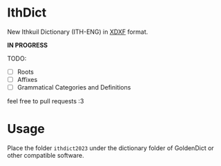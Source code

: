 # IthDict
New Ithkuil Dictionary (ITH-ENG) in [XDXF](https://github.com/soshial/xdxf_makedict) format.

**IN PROGRESS**

TODO:
- [ ] Roots
- [ ] Affixes
- [ ] Grammatical Categories and Definitions 

feel free to pull requests :3

# Usage

Place the folder `ithdict2023` under the dictionary folder of GoldenDict or other compatible software.
